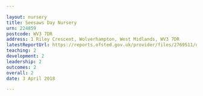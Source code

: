 ```yaml
---

layout: nursery
title: Seesaws Day Nursery
urn: 224859
postcode: WV3 7DR
address: 1 Riley Crescent, Wolverhampton, West Midlands, WV3 7DR
latestReportUrl: https://reports.ofsted.gov.uk/provider/files/2769511/urn/224859.pdf
teaching: 2
development: 2
leadership: 2
outcomes: 2
overall: 2
date: 3 April 2018

---
```

